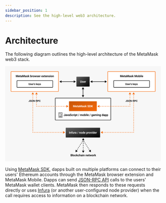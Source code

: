 ```yaml
---
sidebar_position: 1
description: See the high-level web3 architecture.
---
```


# Architecture

The following diagram outlines the high-level architecture of the MetaMask web3 stack.

![Architecture diagram](../assets/web3-architecture.png)

Using [MetaMask SDK](sdk/index.md), dapps built on multiple platforms can connect to their users' Ethereum
accounts through the MetaMask browser extension and MetaMask Mobile.
Dapps can send [JSON-RPC API](apis.md#json-rpc-api) calls to the users' MetaMask wallet clients.
MetaMask then responds to these requests directly or uses [Infura](https://www.infura.io/) (or
another user-configured node provider) when the call requires access to information on a blockchain network.
